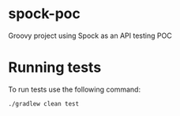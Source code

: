 # spock-poc

Groovy project using Spock as an API testing POC

# Running tests 
To run tests use the following command:

`./gradlew clean test`
